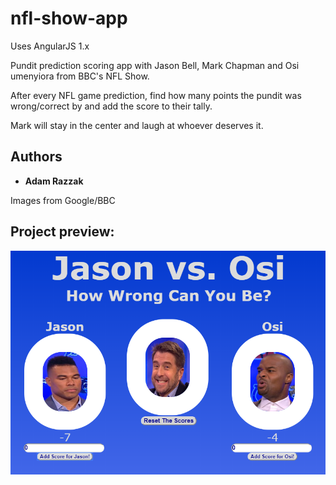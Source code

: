# nfl-show-app

Uses AngularJS 1.x 

Pundit prediction scoring app with Jason Bell, Mark Chapman and Osi umenyiora from BBC's NFL Show. 

After every NFL game prediction, find how many points the pundit was wrong/correct by and add the score to their tally.

Mark will stay in the center and laugh at whoever deserves it.

## Authors

* **Adam Razzak**

Images from Google/BBC

## Project preview:

![image of nfl show app screen](./Capture1.PNG "nfl show app screen")